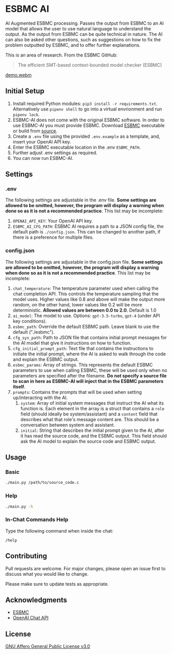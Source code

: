 # ESBMC AI

AI Augmented ESBMC processing. Passes the output from ESBMC to an AI model that allows the user to use
natural language to understand the output. As the output from ESBMC can be quite technical in nature.
The AI can also be asked other questions, such as suggestions on how to fix the problem outputted by ESBMC,
and to offer further explanations.

This is an area of research. From the ESBMC GitHub:

> The efficient SMT-based context-bounded model checker (ESBMC)

[demo.webm](https://user-images.githubusercontent.com/9535618/235352993-b54c47ef-a1c6-422c-aa5b-07edc2988521.webm)

## Initial Setup

1. Install required Python modules: `pip3 install -r requirements.txt`. Alternatively use `pipenv shell` to go into a virtual envrionment and run `pipenv lock`.
2. ESBMC-AI does not come with the original ESBMC software. In order to use ESBMC-AI you must provide ESBMC. Download [ESBMC](http://esbmc.org/) executable or build from [source](https://github.com/esbmc/esbmc).
3. Create a `.env` file using the provided `.env.example` as a template, and, insert your OpenAI API key.
4. Enter the ESBMC executable location in the .env `ESBMC_PATH`.
5. Further adjust .env settings as required.
6. You can now run ESBMC-AI.

## Settings

### .env

The following settings are adjustable in the .env file. **Some settings are allowed to be omitted, however, the program will display a warning when done so as it is not a recommended practice**. This list may be incomplete:

1. `OPENAI_API_KEY`: Your OpenAI API key.
2. `ESBMC_AI_CFG_PATH`: ESBMC AI requires a path to a JSON config file, the default path is `./config.json`. This can be changed to another path, if there is a preference for multiple files.

### config.json

The following settings are adjustable in the config.json file. **Some settings are allowed to be omitted, however, the program will display a warning when done so as it is not a recommended practice**. This list may be incomplete:

1. `chat_temperature`: The temperature parameter used when calling the chat completion API. This controls the temperature sampling that the model uses. Higher values like 0.8 and above will make the output more random, on the other hand, lower values like 0.2 will be more deterministic. **Allowed values are between 0.0 to 2.0**. Default is 1.0
2. `ai_model`: The model to use. Options: `gpt-3.5-turbo`, `gpt-4` (under API key conditions).
3. `esbmc_path`: Override the default ESBMC path. Leave blank to use the default ("./esbmc").
4. `cfg_sys_path`: Path to JSON file that contains initial prompt messages for the AI model that give it instructions on how to function.
5. `cfg_initial_prompt_path`: Text file that contains the instructions to initiate the initial prompt, where the AI is asked to walk through the code and explain the ESBMC output.
6. `esbmc_params`: Array of strings. This represents the default ESBMC parameters to use when calling ESBMC, these will be used only when no parameters are specified after the filename. **Do not specify a source file to scan in here as ESBMC-AI will inject that in the ESBMC parameters itself**.
7. `prompts`: Contains the prompts that will be used when setting up/interacting with the AI.
   1. `system`: Array of initial system messages that instruct the AI what its function is. Each element in the array is a struct that contains a `role` field (should ideally be system/assistant) and a `content` field that describes what that role's message content are. This should be a conversation between system and assistant.
   2. `initial`: String that describes the initial prompt given to the AI, after it has read the source code, and the ESBMC output. This field should ask the AI model to explain the source code and ESBMC output.

## Usage

### Basic

```bash
./main.py /path/to/source_code.c
```

### Help

```bash
./main.py -h
```

### In-Chat Commands Help

Type the following command when inside the chat:

```
/help
```

## Contributing

Pull requests are welcome. For major changes, please open an issue first
to discuss what you would like to change.

Please make sure to update tests as appropriate.

## Acknowledgments

- [ESBMC](https://github.com/esbmc/esbmc)
- [OpenAI Chat API](https://platform.openai.com/docs/guides/chat)

## License

[GNU Affero General Public License v3.0](https://github.com/Yiannis128/esbmc-ai/blob/master/LICENSE)

